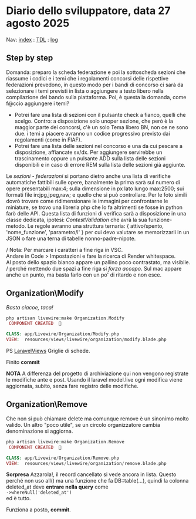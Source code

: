# Diario dello sviluppatore, data 27 agosto 2025

Nav: [index](../index.md) : [TDL](../TDL.md) : [log](../../storage/logs/laravel.log)

## Step by step

Domanda: preparo la scheda federazione e poi la sottoscheda sezioni che riassume i codici e i temi che i regolamenti concorsi delle rispettive federazioni prevedono, in questo modo per i bandi di concorso ci sarà da selezionare i temi previsti in lista o aggiungere a testo libero nella compilazione del bando sulla piattaforma. Poi, è questa la domanda, come f@ccio aggiungere i temi?  

- Potrei fare una lista di sezioni con il pulsante check a fianco, quelli che scelgo. Contro: a disposizione solo unoper sezione, che però è la maggior parte dei concorsi, c'è un solo Tema libero BN, non ce ne sono due. i temi a piacere avranno un codice progressivo previsto dai regolamenti (come in FIAF).
- Potrei fare una lista delle sezioni nel concorso e una da cui pescare a disposizione, affiancate sx/dx. Per aggiungere servirebbe un trascinamento oppure un pulsante ADD sulla lista delle sezioni disponibili e in caso di errore REM sulla lista delle sezioni già aggiunte.

Le *sezioni - federazioni* si portano dietro anche una lista di verifiche automatiche fattibili sulle opere, banalmente la prima sarà sul numero di opere presentabili max:4; sulla dimensione in px lato lungo max:2500; sui formati file in:jpg,jpeg,raw; e quello che si può controllare. Per le foto simili dovrò trovare come ridimensionare le immagini per confrontarne le miniature, se trovo una libreria php che lo fa altrimenti se fosse in python farò delle API.
Questa lista di funzioni di verifica sarà a disposizione in una classe dedicata, ipotesi: *ContestValidation* che avrà la sua funzione-metodo. Le regole avranno una struttura ternaria: { attivo/spento, 'nome_funzione', 'parametro/i' } per cui devo valutare se memorizzarli in un JSON o fare una terna di tabelle nonno-padre-nipote.

/ Nota: Per marcare i caratteri a fine riga in VSC.  
Andare in Code > Impostazioni e fare la ricerca di Render whitespace.  
Al posto dello spazio bianco appare un pallino poco contrastato, ma visibile.  
/ perché mettendo due spazi a fine riga si *forza accapo*. Sul mac appare anche un punto, ma basta farlo con un po' di ritardo e non esce.

## Organization\Modify

*Basta ciacoe, taca!*

```php
php artisan livewire:make Organization.Modify
 COMPONENT CREATED  🤙

CLASS: app/Livewire/Organization/Modify.php
VIEW:  resources/views/livewire/organization/modify.blade.php
```

PS [LaravelViews](https://laravelviews.com) Griglie di schede.  

Finito **commit**

**NOTA** A differenza del progetto di archiviazione qui non vengono registrate
le modifiche ante e post. Usando il laravel model.live ogni modifica viene aggiornata,
subito, senza fare registro delle modifiche.

## Organization\Remove

Che non si può chiamare delete ma comunque remove è un sinonimo molto valido.
Un altro "poco utile", se un circolo organizzatore cambia denominazione
si aggiorna.

```php
php artisan livewire:make Organization.Remove
 COMPONENT CREATED  🤙

CLASS: app/Livewire/Organization/Remove.php
VIEW:  resources/views/livewire/organization/remove.blade.php
```

**Sorpresa** Azzarola!, il record cancellato si vede ancora in lista.
Questo perché non uso all() ma una funzione che fa DB::table(...),
quindi la colonna deleted_at deve **entrare nella query** come  
`->whereNull('deleted_at')`  
ed è tutto.

Funziona a posto, **commit**.
